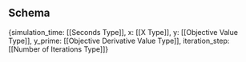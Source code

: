 ## Schema

{simulation_time: [[Seconds Type]],
x: [[X Type]],
y: [[Objective Value Type]],
y_prime: [[Objective Derivative Value Type]],
iteration_step: [[Number of Iterations Type]]}
